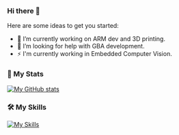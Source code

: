 ### Hi there 👋


Here are some ideas to get you started:

- 🔭 I’m currently working on ARM dev and 3D printing.
- 🤔 I’m looking for help with GBA development.
- ⚡ I'm currently working in Embedded Computer Vision.

### 🌚 My Stats
[![My GitHub stats](https://github-readme-stats.vercel.app/api?username=salva00&count_private=true&theme=radical&show_icons=true)](https://github.com/anuraghazra/github-readme-stats)

### :hammer_and_wrench: My Skills
[![My Skills](https://skillicons.dev/icons?i=c,cpp,rust,java,python,go,javascript,elixir,git,raspberrypi,arduino)](https://skillicons.dev)
